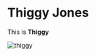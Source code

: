 # Thiggy Jones

This is **Thiggy**  

![thiggy](https://avatars0.githubusercontent.com/u/7998116?v=2&s=460)
